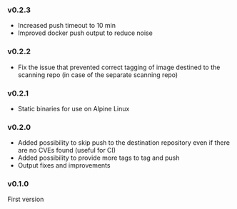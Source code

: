 ### v0.2.3

* Increased push timeout to 10 min
* Improved docker push output to reduce noise

### v0.2.2

* Fix the issue that prevented correct tagging of image destined to the scanning repo (in case of the separate scanning repo)

### v0.2.1

* Static binaries for use on Alpine Linux

### v0.2.0

* Added possibility to skip push to the destination repository even if there are no CVEs found (useful for CI)
* Added possibility to provide more tags to tag and push
* Output fixes and improvements

### v0.1.0

First version